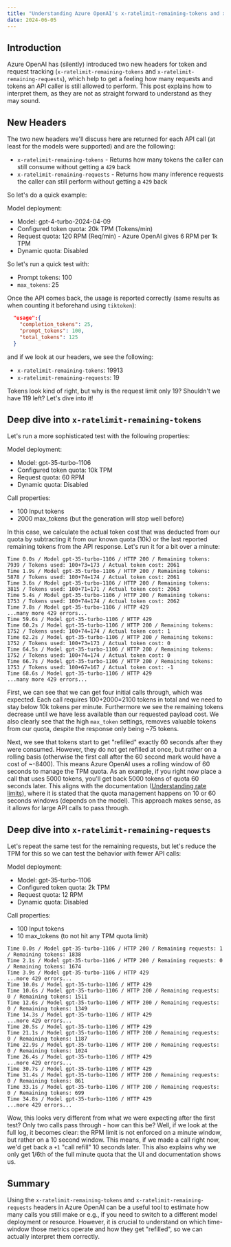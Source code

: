 ```yaml
---
title: "Understanding Azure OpenAI's x-ratelimit-remaining-tokens and x-ratelimit-remaining-requests headers"
date: 2024-06-05
---
```

## Introduction

Azure OpenAI has (silently) introduced two new headers for token and request tracking (`x-ratelimit-remaining-tokens` and `x-ratelimit-remaining-requests`), which help to get a feeling how many requests and tokens an API caller is still allowed to perform. This post explains how to interpret them, as they are not as straight forward to understand as they may sound.

## New Headers

The two new headers we'll discuss here are returned for each API call (at least for the models were supported) and are the following:

* `x-ratelimit-remaining-tokens` - Returns how many tokens the caller can still consume without getting a `429` back
* `x-ratelimit-remaining-requests` - Returns how many inference requests the caller can still perform without getting a `429` back

So let's do a quick example:

Model deployment:
* Model: gpt-4-turbo-2024-04-09
* Configured token quota: 20k TPM (Tokens/min)
* Request quota: 120 RPM (Req/min) - Azure OpenAI gives 6 RPM per 1k TPM
* Dynamic quota: Disabled

So let's run a quick test with:

* Prompt tokens: 100
* `max_tokens`: 25

Once the API comes back, the usage is reported correctly (same results as when counting it beforehand using `tiktoken`):

```json
  "usage":{
    "completion_tokens": 25,
    "prompt_tokens": 100,
    "total_tokens": 125
  }
```

and if we look at our headers, we see the following:

* `x-ratelimit-remaining-tokens`: 19913
* `x-ratelimit-remaining-requests`: 19

Tokens look kind of right, but why is the request limit only 19? Shouldn't we have 119 left? Let's dive into it!

## Deep dive into `x-ratelimit-remaining-tokens`

Let's run a more sophisticated test with the following properties:

Model deployment:
* Model: gpt-35-turbo-1106
* Configured token quota: 10k TPM
* Request quota: 60 RPM
* Dynamic quota: Disabled

Call properties:
* 100 Input tokens
* 2000 max_tokens (but the generation will stop well before)

In this case, we calculate the actual token cost that was deducted from our quota by subtracting it from our known quota (10k) or the last reported remaining tokens from the API response. Let's run it for a bit over a minute:

```
Time 0.0s / Model gpt-35-turbo-1106 / HTTP 200 / Remaining tokens: 7939 / Tokens used: 100+73=173 / Actual token cost: 2061
Time 1.9s / Model gpt-35-turbo-1106 / HTTP 200 / Remaining tokens: 5878 / Tokens used: 100+74=174 / Actual token cost: 2061
Time 3.6s / Model gpt-35-turbo-1106 / HTTP 200 / Remaining tokens: 3815 / Tokens used: 100+71=171 / Actual token cost: 2063
Time 5.4s / Model gpt-35-turbo-1106 / HTTP 200 / Remaining tokens: 1753 / Tokens used: 100+74=174 / Actual token cost: 2062
Time 7.8s / Model gpt-35-turbo-1106 / HTTP 429
...many more 429 errors...
Time 59.6s / Model gpt-35-turbo-1106 / HTTP 429
Time 60.2s / Model gpt-35-turbo-1106 / HTTP 200 / Remaining tokens: 1752 / Tokens used: 100+74=174 / Actual token cost: 1
Time 62.2s / Model gpt-35-turbo-1106 / HTTP 200 / Remaining tokens: 1752 / Tokens used: 100+73=173 / Actual token cost: 0
Time 64.5s / Model gpt-35-turbo-1106 / HTTP 200 / Remaining tokens: 1752 / Tokens used: 100+74=174 / Actual token cost: 0
Time 66.7s / Model gpt-35-turbo-1106 / HTTP 200 / Remaining tokens: 1753 / Tokens used: 100+67=167 / Actual token cost: -1
Time 68.6s / Model gpt-35-turbo-1106 / HTTP 429
...many more 429 errors...
```

First, we can see that we can get four initial calls through, which was expected. Each call requires 100+2000=2100 tokens in total and we need to stay below 10k tokens per minute. Furthermore we see the remaining tokens decrease until we have less available than our requested payload cost. We also clearly see that the high `max_token` settings, removes valuable tokens from our quota, despite the response only being ~75 tokens.

Next, we see that tokens start to get "refilled" exactly 60 seconds after they were consumed. However, they do not get refilled at once, but rather on a rolling basis (otherwise the first call after the 60 second mark would have a cost of ~-8400). This means Azure OpenAI uses a rolling window of 60 seconds to manage the TPM quota. As an example, if you right now place a call that uses 5000 tokens, you'll get back 5000 tokens of quota 60 seconds later. This aligns with the documentation ([Understanding rate limits](https://learn.microsoft.com/en-us/azure/ai-services/openai/how-to/quota?tabs=rest#understanding-rate-limits)), where it is stated that the quota management happens on 10 or 60 seconds windows (depends on the model). This approach makes sense, as it allows for large API calls to pass through.

## Deep dive into `x-ratelimit-remaining-requests`

Let's repeat the same test for the remaining requests, but let's reduce the TPM for this so we can test the behavior with fewer API calls:

Model deployment:
* Model: gpt-35-turbo-1106
* Configured token quota: 2k TPM
* Request quota: 12 RPM
* Dynamic quota: Disabled

Call properties:
* 100 Input tokens
* 10 max_tokens (to not hit any TPM quota limit)

```
Time 0.0s / Model gpt-35-turbo-1106 / HTTP 200 / Remaining requests: 1 / Remaining tokens: 1838
Time 2.1s / Model gpt-35-turbo-1106 / HTTP 200 / Remaining requests: 0 / Remaining tokens: 1674
Time 3.9s / Model gpt-35-turbo-1106 / HTTP 429
...more 429 errors...
Time 10.0s / Model gpt-35-turbo-1106 / HTTP 429
Time 10.6s / Model gpt-35-turbo-1106 / HTTP 200 / Remaining requests: 0 / Remaining tokens: 1511
Time 12.6s / Model gpt-35-turbo-1106 / HTTP 200 / Remaining requests: 0 / Remaining tokens: 1349
Time 14.3s / Model gpt-35-turbo-1106 / HTTP 429
...more 429 errors...
Time 20.5s / Model gpt-35-turbo-1106 / HTTP 429
Time 21.1s / Model gpt-35-turbo-1106 / HTTP 200 / Remaining requests: 0 / Remaining tokens: 1187
Time 22.9s / Model gpt-35-turbo-1106 / HTTP 200 / Remaining requests: 0 / Remaining tokens: 1024
Time 26.4s / Model gpt-35-turbo-1106 / HTTP 429
...more 429 errors...
Time 30.7s / Model gpt-35-turbo-1106 / HTTP 429
Time 31.4s / Model gpt-35-turbo-1106 / HTTP 200 / Remaining requests: 0 / Remaining tokens: 861
Time 33.1s / Model gpt-35-turbo-1106 / HTTP 200 / Remaining requests: 0 / Remaining tokens: 699
Time 34.8s / Model gpt-35-turbo-1106 / HTTP 429
...more 429 errors...
```

Wow, this looks very different from what we were expecting after the first test? Only two calls pass through - how can this be? Well, if we look at the full log, it becomes clear: the RPM limit is not enforced on a minute window, but rather on a 10 second window. This means, if we made a call right now, we'd get back a `+1` "call refill" 10 seconds later. This also explains why we only get 1/6th of the full minute quota that the UI and documentation shows us.

## Summary

Using the `x-ratelimit-remaining-tokens` and `x-ratelimit-remaining-requests` headers in Azure OpenAI can be a useful tool to estimate how many calls you still make or e.g., if you need to switch to a different model deployment or resource. However, it is crucial to understand on which time-window those metrics operate and how they get "refilled", so we can actually interpret them correctly.
